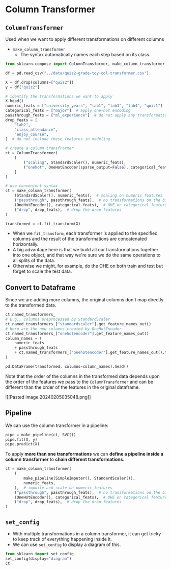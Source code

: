# Column Transformer
## `ColumnTransformer`
Used when we want to apply different transformations on different columns
- `make_column_transformer`
	- The syntax automatically names each step based on its class. 
```python
from sklearn.compose import ColumnTransformer, make_column_transformer

df = pd.read_csv("../data/quiz2-grade-toy-col-transformer.csv")

X = df.drop(columns=["quiz2"])
y = df["quiz2"]

# identify the transformations we want to apply
X.head()
numeric_feats = ["university_years", "lab1", "lab3", "lab4", "quiz1"]  # apply scaling
categorical_feats = ["major"]  # apply one-hot encoding
passthrough_feats = ["ml_experience"]  # do not apply any transformation
drop_feats = [
    "lab2",
    "class_attendance",
    "enjoy_course",
]  # do not include these features in modeling

# create a column transfrormer
ct = ColumnTransformer(
    [
        ("scaling", StandardScaler(), numeric_feats),
        ("onehot", OneHotEncoder(sparse_output=False), categorical_feats),
    ]
)

# use convenient syntax
ct = make_column_transformer(    
    (StandardScaler(), numeric_feats),  # scaling on numeric features
    ("passthrough", passthrough_feats),  # no transformations on the binary features    
    (OneHotEncoder(), categorical_feats),  # OHE on categorical features
    ("drop", drop_feats),  # drop the drop features
)

transformed = ct.fit_transform(X)
```
- When we `fit_transform`, each transformer is applied to the specified columns and the result of the transformations are concatenated horizontally. 
- A big advantage here is that we build all our transformations together into one object, and that way we're sure we do the same operations to all splits of the data.
- Otherwise we might, for example, do the OHE on both train and test but forget to scale the test data.
## Convert to Dataframe
Since we are adding more columns, the original columns don't map directly to the transformed data.
```python
ct.named_transformers_
# E.g., columns preprocessed by StandardScaler
ct.named_transformers_["standardscaler"].get_feature_names_out()
# Here are the new columns created by OneHotEncoder
ct.named_transformers_["onehotencoder"].get_feature_names_out()
column_names = (
    numeric_feats
    + passthrough_feats    
    + ct.named_transformers_["onehotencoder"].get_feature_names_out().tolist()
)

pd.DataFrame(transformed, columns=column_names).head()
```
Note that the order of the columns in the transformed data depends upon the order of the features we pass to the `ColumnTransformer` and can be different than the order of the features in the original dataframe.  

![[Pasted image 20240205035048.png]]
## Pipeline
We can use the column transformer in a pipeline:
```python
pipe = make_pipeline(ct, SVC())
pipe.fit(X, y)
pipe.predict(X)
```

To apply **more than one transformations** we can **define a pipeline inside a column transformer** to **chain different transformations**.
```python
ct = make_column_transformer(
    (
        make_pipeline(SimpleImputer(), StandardScaler()),
        numeric_feats,
    ),  # impuite and scale on numeric features
    ("passthrough", passthrough_feats),  # no transformations on the binary features    
    (OneHotEncoder(), categorical_feats),  # OHE on categorical features
    ("drop", drop_feats),  # drop the drop features
)
```
## `set_config`
- With multiple transformations in a column transformer, it can get tricky to keep track of everything happening inside it.  
- We can use `set_config` to display a diagram of this. 
```python
from sklearn import set_config
set_config(display="diagram")
ct
```
